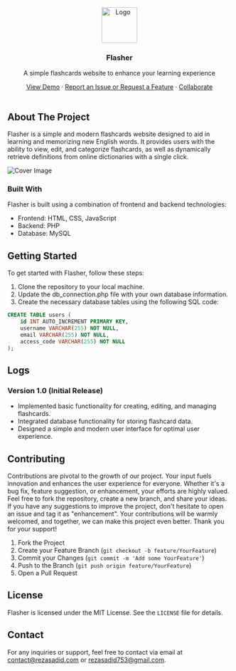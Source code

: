 <div align="center">
    <a href="https://github.com/rezasadid753/flasher"><img src="https://rezasadid.com/projects/flasher/favicon.svg" alt="Logo" width="80" height="80"></a>
    <h3 align="center">Flasher</h3>
    <p align="center">
        A simple flashcards website to enhance your learning experience
    </p>
    <a href="https://rsdn.ir/g-fsh">View Demo</a>
    ·
    <a href="https://github.com/rezasadid753/flasher/issues">Report an Issue or Request a Feature</a>
    ·
    <a href="https://github.com/rezasadid753/flasher/pulls">Collaborate</a>
</div>

<br>

## About The Project

Flasher is a simple and modern flashcards website designed to aid in learning and memorizing new English words. It provides users with the ability to view, edit, and categorize flashcards, as well as dynamically retrieve definitions from online dictionaries with a single click.

![Cover Image](https://rezasadid.com/projects/flasher/cover.jpg)

### Built With

Flasher is built using a combination of frontend and backend technologies:

* Frontend: HTML, CSS, JavaScript
* Backend: PHP
* Database: MySQL

## Getting Started

To get started with Flasher, follow these steps:

1. Clone the repository to your local machine.
2. Update the db_connection.php file with your own database information.
3. Create the necessary database tables using the following SQL code:

```sql
CREATE TABLE users (
    id INT AUTO_INCREMENT PRIMARY KEY,
    username VARCHAR(255) NOT NULL,
    email VARCHAR(255) NOT NULL,
    access_code VARCHAR(255) NOT NULL
);
```

## Logs

### Version 1.0 (Initial Release)

* Implemented basic functionality for creating, editing, and managing flashcards.
* Integrated database functionality for storing flashcard data.
* Designed a simple and modern user interface for optimal user experience.

## Contributing

Contributions are pivotal to the growth of our project. Your input fuels innovation and enhances the user experience for everyone. Whether it's a bug fix, feature suggestion, or enhancement, your efforts are highly valued. Feel free to fork the repository, create a new branch, and share your ideas. If you have any suggestions to improve the project, don't hesitate to open an issue and tag it as "enhancement". Your contributions will be warmly welcomed, and together, we can make this project even better. Thank you for your support!

1. Fork the Project
2. Create your Feature Branch (`git checkout -b feature/YourFeature`)
3. Commit your Changes (`git commit -m 'Add some YourFeature'`)
4. Push to the Branch (`git push origin feature/YourFeature`)
5. Open a Pull Request

## License

Flasher is licensed under the MIT License. See the `LICENSE` file for details.

## Contact

For any inquiries or support, feel free to contact via email at <contact@rezasadid.com> or <rezasadid753@gmail.com>.
